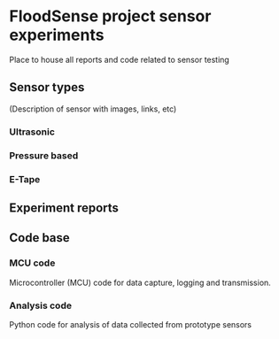 # FloodSense project sensor experiments
Place to house all reports and code related to sensor testing

## Sensor types
(Description of sensor with images, links, etc)
### Ultrasonic

### Pressure based

### E-Tape

## Experiment reports

## Code base
### MCU code
Microcontroller (MCU) code for data capture, logging and transmission.

### Analysis code
Python code for analysis of data collected from prototype sensors

